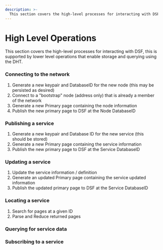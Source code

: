 ```yaml
---
description: >-
  This section covers the high-level processes for interacting with DSF, this is supported by lower level operations that enable storage and querying using the DHT, and publishing and subscription to services data.
---
```


# High Level Operations

This section covers the high-level processes for interacting with DSF, this is supported by lower level operations that enable storage and querying using the DHT.

### Connecting to the network

1. Generate a new keypair and DatabaseID for the new node \(this may be persisted as desired\)
2. Connect to a "bootstrap" node \(address only\) that is already a member of the network
3. Generate a new Primary page containing the node information
4. Publish the new primary page to DSF at the Node DatabaseID

### Publishing a service

1. Generate a new keypair and Database ID for the new service \(this should be stored\)
2. Generate a new Primary page containing the service information
3. Publish the new primary page to DSF at the Service DatabaseID

### Updating a service

1. Update the service information / definition
2. Generate an updated Primary page containing the service updated information
3. Publish the updated primary page to DSF at the Service DatabaseID

### Locating a service

1. Search for pages at a given ID
2. Parse and Reduce returned pages

### Querying for service data



### Subscribing to a service



